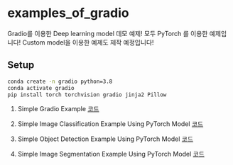 # examples_of_gradio

Gradio를 이용한 Deep learning model 데모 예제!
모두 PyTorch 를 이용한 예제입니다! 
Custom model을 이용한 예제도 제작 예정입니다!

## Setup
``` bash
conda create -n gradio python=3.8 
conda activate gradio
pip install torch torchvision gradio jinja2 Pillow
```

1. Simple Gradio Example [코드](01_ui.py)

2. Simple Image Classification Example Using PyTorch Model [코드](02_classification.py)

3. Simple Object Detection Example Using PyTorch Model [코드](03_object_detection.py)

3. Simple Image Segmentation Example Using PyTorch Model [코드](04_segmentation.py)